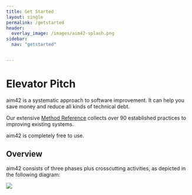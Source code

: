 ```yaml
---
title: Get Started
layout: single
permalink: /getstarted
header:
  overlay_image: /images/aim42-splash.png
sidebar:
  nav: "getstarted"


---
```


# Elevator Pitch

aim42 is a systematic approach to software improvement. It can help you
save money and reduce all kinds of technical debt.

Our extensive [Method Reference](https://aim42.github.io) collects over 90 established practices
to improving existing systems.

aim42 is completely free to use.


## Overview

aim42 consists of three phases plus crosscutting activities, as depicted in the following diagram:

![](/images/aim42-overview.png)
